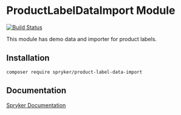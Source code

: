 # ProductLabelDataImport Module
[![Build Status](https://travis-ci.org/spryker/product-label-data-import.svg)](https://travis-ci.org/spryker/product-label-data-import)

This module has demo data and importer for product labels.

## Installation

```
composer require spryker/product-label-data-import
```

## Documentation

[Spryker Documentation](https://documentation.spryker.com/module_guide/overview.htm)
